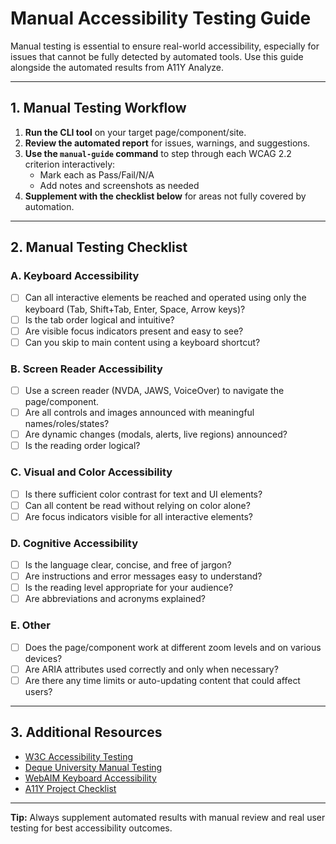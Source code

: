 # Manual Accessibility Testing Guide

Manual testing is essential to ensure real-world accessibility, especially for issues that cannot be fully detected by automated tools. Use this guide alongside the automated results from A11Y Analyze.

---

## 1. Manual Testing Workflow

1. **Run the CLI tool** on your target page/component/site.
2. **Review the automated report** for issues, warnings, and suggestions.
3. **Use the `manual-guide` command** to step through each WCAG 2.2 criterion interactively:
   - Mark each as Pass/Fail/N/A
   - Add notes and screenshots as needed
4. **Supplement with the checklist below** for areas not fully covered by automation.

---

## 2. Manual Testing Checklist

### A. Keyboard Accessibility
- [ ] Can all interactive elements be reached and operated using only the keyboard (Tab, Shift+Tab, Enter, Space, Arrow keys)?
- [ ] Is the tab order logical and intuitive?
- [ ] Are visible focus indicators present and easy to see?
- [ ] Can you skip to main content using a keyboard shortcut?

### B. Screen Reader Accessibility
- [ ] Use a screen reader (NVDA, JAWS, VoiceOver) to navigate the page/component.
- [ ] Are all controls and images announced with meaningful names/roles/states?
- [ ] Are dynamic changes (modals, alerts, live regions) announced?
- [ ] Is the reading order logical?

### C. Visual and Color Accessibility
- [ ] Is there sufficient color contrast for text and UI elements?
- [ ] Can all content be read without relying on color alone?
- [ ] Are focus indicators visible for all interactive elements?

### D. Cognitive Accessibility
- [ ] Is the language clear, concise, and free of jargon?
- [ ] Are instructions and error messages easy to understand?
- [ ] Is the reading level appropriate for your audience?
- [ ] Are abbreviations and acronyms explained?

### E. Other
- [ ] Does the page/component work at different zoom levels and on various devices?
- [ ] Are ARIA attributes used correctly and only when necessary?
- [ ] Are there any time limits or auto-updating content that could affect users?

---

## 3. Additional Resources
- [W3C Accessibility Testing](https://www.w3.org/WAI/test-evaluate/)
- [Deque University Manual Testing](https://dequeuniversity.com/manual-testing)
- [WebAIM Keyboard Accessibility](https://webaim.org/techniques/keyboard/)
- [A11Y Project Checklist](https://www.a11yproject.com/checklist/)

---

**Tip:** Always supplement automated results with manual review and real user testing for best accessibility outcomes. 